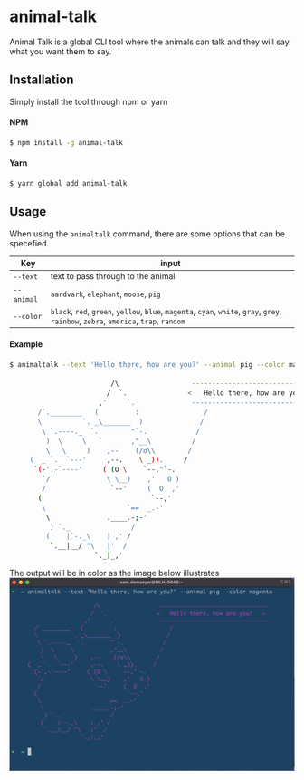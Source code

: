 # animal-talk

Animal Talk is a global CLI tool where the animals can talk and they will say what you want them to say.

## Installation

Simply install the tool through npm or yarn

#### NPM

```bash
$ npm install -g animal-talk
```

#### Yarn

```bash
$ yarn global add animal-talk
```

## Usage

When using the `animaltalk` command, there are some options that can be specefied.

| Key        | input                                                                                                                                  |
| ---------- | -------------------------------------------------------------------------------------------------------------------------------------- |
| `--text`   | text to pass through to the animal                                                                                                     |
| `--animal` | `aardvark`, `elephant`, `moose`, `pig`                                                                                                 |
| `--color`  | `black`, `red`, `green`, `yellow`, `blue`, `magenta`, `cyan`, `white`, `gray`, `grey`, `rainbow`, `zebra`, `america`, `trap`, `random` |

#### Example

```bash
$ animaltalk --text 'Hello there, how are you?' --animal pig --color magenta

                         /\                  ---------------------------------
                        /  `.               <   Hello there, how are you?   >
                      ,'     `.              ---------------------------------
       /`.________   (         :                /
       \          `. _\_______  )              /
        \ `.----._  `.        "`-.            /
         )  \     \   `       ,"__\          /
         \   \     )    ,--    (/o\\        /
     (  _ `.  `---'     ,--.    \ _)).     /
      `(-',-`----'     ( (O \    `--,"`-.
        `/              \ \__)    ,'   O )
        /                `--'     (  O  ,'
       (                           `--,'
        \                    `==  _.-'
         \              .____.-;-'
          ) `._               /
         (    |`-._\    | ,' /
          `.__|__/ "\   |'  /
                     `._|_,'
```

The output will be in color as the image below illustrates
![Output example](./docs/output.png)
